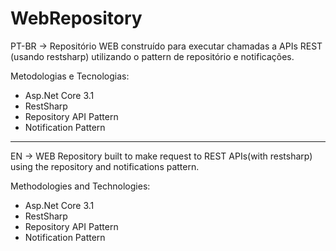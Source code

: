 # WebRepository

PT-BR -> Repositório WEB construído para executar chamadas a APIs REST (usando restsharp) utilizando o pattern de repositório e notificações.

Metodologias e Tecnologias:
- Asp.Net Core 3.1
- RestSharp
- Repository API Pattern
- Notification Pattern
___________________________________________________________________________________________________________________________________________________________________________________

EN   -> WEB Repository built to make request to REST APIs(with restsharp) using the repository and notifications pattern.

Methodologies and Technologies:
- Asp.Net Core 3.1
- RestSharp
- Repository API Pattern
- Notification Pattern
